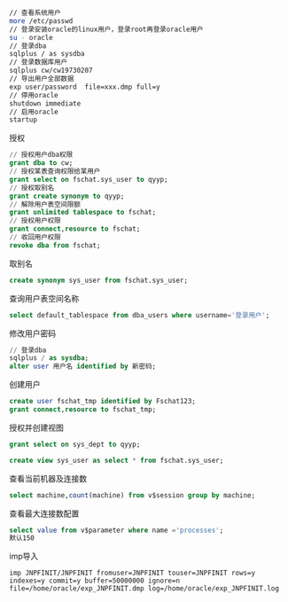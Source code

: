 ```sh
// 查看系统用户
more /etc/passwd
// 登录安装oracle的linux用户，登录root再登录oracle用户
su - oracle
// 登录dba
sqlplus / as sysdba
// 登录数据库用户
sqlplus cw/cw19730207
// 导出用户全部数据
exp user/password  file=xxx.dmp full=y
// 停用oracle
shutdown immediate
// 启用oracle
startup
```



授权

```sql
// 授权用户dba权限
grant dba to cw;
// 授权某表查询权限给某用户
grant select on fschat.sys_user to qyyp;
// 授权取别名
grant create synonym to qyyp;
// 解除用户表空间限额
grant unlimited tablespace to fschat;
// 授权用户权限
grant connect,resource to fschat;
// 收回用户权限
revoke dba from fschat;
```



取别名

```sql
create synonym sys_user from fschat.sys_user;
```



查询用户表空间名称

```sql
select default_tablespace from dba_users where username='登录用户';
```



修改用户密码

```sql
// 登录dba
sqlplus / as sysdba;
alter user 用户名 identified by 新密码;
```



创建用户

```sql
create user fschat_tmp identified by Fschat123;
grant connect,resource to fschat_tmp;
```



授权并创建视图

```sql
grant select on sys_dept to qyyp;

create view sys_user as select * from fschat.sys_user;
```



查看当前机器及连接数

```sql
select machine,count(machine) from v$session group by machine;
```



查看最大连接数配置

```sql
select value from v$parameter where name ='processes';
默认150
```



imp导入

```
imp JNPFINIT/JNPFINIT fromuser=JNPFINIT touser=JNPFINIT rows=y indexes=y commit=y buffer=50000000 ignore=n file=/home/oracle/exp_JNPFINIT.dmp log=/home/oracle/exp_JNPFINIT.log
```

